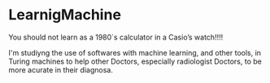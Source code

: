 # LearnigMachine
You should not learn as a 1980`s calculator in a Casio’s watch!!!!

I'm studiyng the use of softwares with machine learning, and other tools, in Turing machines to help other Doctors, especially radiologist Doctors, to be more acurate in their diagnosa.
